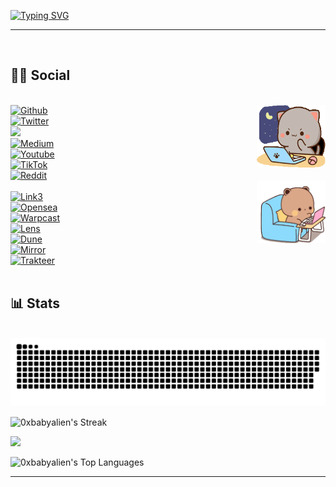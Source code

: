 
[![Typing SVG](https://readme-typing-svg.demolab.com/?lines=Hello+World+!!+😉;My+Nickname+0xBabyAlien+😜)](https://git.io/typing-svg)
<hr class="cyberpunk glitched" /></br>
<h2>👩‍🚀 Social</h2></br>

<img src="x/474e37334d4b4261775a5941414141692f627573792d637574652e676955.gif" width="110" height="100" align="right">
<a href="https://github.com/0xbabyalien">
  <img src="https://img.shields.io/badge/Github-%23000000.svg?style=for-the-badge&logo=Github&logoColor=white" alt="Github">
</a>
</br>
<a href="https://x.com/0xbabyalien" >
  <img src="https://img.shields.io/badge/Twitter-%23000000.svg?style=for-the-badge&logo=X&logoColor=white" alt="Twitter">
</a>
</br>
<a href= "https://www.instagram.com/0xbabyalien">
    <img src="https://img.shields.io/badge/Instagram-%23000000.svg?style=for-the-badge&logo=Instagram&logoColor=white">
</a>
</br>
<a href="https://medium.com/@0xBabyAlien">
  <img src="https://img.shields.io/badge/Medium-%23000000.svg?style=for-the-badge&logo=Medium&logoColor=white" alt="Medium">
</a>
</br>
<a href="https://www.youtube.com/@0xbabyalien">
  <img src="https://img.shields.io/badge/YouTube-%23000000.svg?style=for-the-badge&logo=YouTube&logoColor=white" alt="Youtube">
</a>
</br>
<a href="https://www.tiktok.com/@0xbabyalien">
  <img src="https://img.shields.io/badge/TikTok-%23000000.svg?style=for-the-badge&logo=TikTok&logoColor=white" alt="TikTok">
</a>
</br>
<a href="https://www.reddit.com/user/nftscan">
  <img src="https://img.shields.io/badge/Reddit-%23000000.svg?style=for-the-badge&logo=Reddit&logoColor=white" alt="Reddit">
</a>
</br>


<img src="x/68747470733a2f2f632e74656e6f722e636f6d2f474e37334d4b4261775a5941414141692f627573792d637574652e676966.gif" width="110" height="100" align="right">
</br>
<a href="https://link3.to/0xbabyalien">
  <img src="https://img.shields.io/badge/Link3-%23000000.svg?style=for-the-badge&logo=Link3&logoColor=white" alt="Link3">
</a>
</br>
<a href="https://opensea.io/0x228a">
  <img src="https://img.shields.io/badge/Opensea-%23000000.svg?style=for-the-badge&logo=Opensea&logoColor=white" alt="Opensea">
</a>
</br>
<a href="https://warpcast.com/0xbabyalien">
  <img src="https://img.shields.io/badge/Warpcast-%23000000.svg?style=for-the-badge&logo=Warpcast&logoColor=white" alt="Warpcast">
</a>
</br>
<a href="https://lensfrens.xyz/babyalien">
  <img src="https://img.shields.io/badge/Lens-%23000000.svg?style=for-the-badge&logo=Lens&logoColor=white" alt="Lens">
</a>
</br>
<a href="https://dune.com/0xbabyalien">
  <img src="https://img.shields.io/badge/Dune-%23000000.svg?style=for-the-badge&logo=Dune&logoColor=white" alt="Dune">
</a>
</br>
<a href="https://mirror.xyz/0x228aD3b30a809e7d410fdC9845aeCA5c21bbeC0d">
  <img src="https://img.shields.io/badge/Mirror-%23000000.svg?style=for-the-badge&logo=Mirror&logoColor=white" alt="Mirror">
</a>
</br><a href="https://trakteer.id/0x628">
  <img src="https://img.shields.io/badge/Trakteer-%23000000.svg?style=for-the-badge&logo=Trakteer&logoColor=white" alt="Trakteer">
</a>

</center></br>


</br>
<h2>📊 Stats</h2> <br/>
<picture>
  <source media="(prefers-color-scheme: dark)" srcset="x/github-user-contribution.svg" />
  <source media="(prefers-color-scheme: light)" srcset="x/github-user-contribution.svg" />
  <img alt="github-snake" src="x/github-user-contribution.svg" />
</picture>



![0xbabyalien's Streak](https://github-readme-streak-stats.herokuapp.com/?user=0xbabyalien&theme=tokyonight&hide_border=true)

[![](https://github-readme-stats.vercel.app/api?username=0xbabyalien&show_icons=true&theme=tokyonight&hide_border=true&locale=en)](https://github.com/0xbabyalien)

![0xbabyalien's Top Languages](https://github-readme-stats.vercel.app/api/top-langs/?username=0xbabyalien&theme=tokyonight&show_icons=true&hide_border=true&layout=compact)


<hr class="cyberpunk glitched" />






